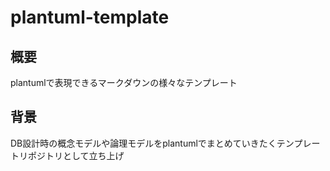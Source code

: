 # plantuml-template

## 概要

plantumlで表現できるマークダウンの様々なテンプレート

## 背景

DB設計時の概念モデルや論理モデルをplantumlでまとめていきたくテンプレートリポジトリとして立ち上げ

